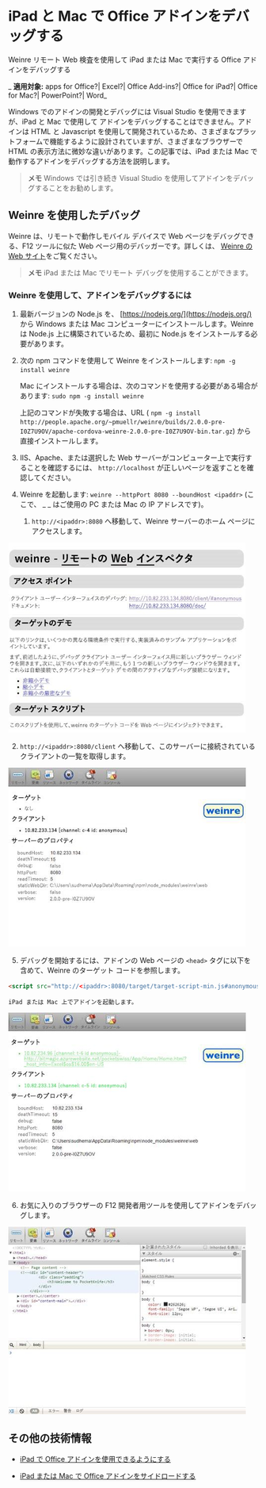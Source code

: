 
# iPad と Mac で Office アドインをデバッグする
Weinre リモート Web 検査を使用して iPad または Mac で実行する Office アドインをデバッグする

 _ **適用対象:** apps for Office?| Excel?| Office Add-ins?| Office for iPad?| Office for Mac?| PowerPoint?| Word_

Windows でのアドインの開発とデバッグには Visual Studio を使用できますが、iPad と Mac で使用して アドインをデバッグすることはできません。アドインは HTML と Javascript を使用して開発されているため、さまざまなプラットフォームで機能するように設計されていますが、さまざまなブラウザーで HTML の表示方法に微妙な違いがあります。この記事では、iPad または Mac で動作するアドインをデバッグする方法を説明します。

 >**メモ**  Windows では引き続き Visual Studio を使用してアドインをデバッグすることをお勧めします。


## Weinre を使用したデバッグ

Weinre は、リモートで動作しモバイル デバイスで Web ページをデバッグできる、F12 ツールに似た Web ページ用のデバッガーです。詳しくは、 [Weinre の Web サイト](http://people.apache.org/~pmuellr/weinre-docs/latest/)をご覧ください。


 >**メモ**  iPad または Mac でリモート デバッグを使用することができます。


### Weinre を使用して、アドインをデバッグするには


1. 最新バージョンの Node.js を、 [https://nodejs.org/](https://nodejs.org/) から Windows または Mac コンピューターにインストールします。Weinre は Node.js 上に構築されているため、最初に Node.js をインストールする必要があります。
    
2. 次の npm コマンドを使用して Weinre をインストールします:  `npm -g install weinre`
    
    Mac にインストールする場合は、次のコマンドを使用する必要がある場合があります:  `sudo npm -g install weinre`
    
    上記のコマンドが失敗する場合は、URL ( `npm -g install http://people.apache.org/~pmuellr/weinre/builds/2.0.0-pre-I0Z7U9OV/apache-cordova-weinre-2.0.0-pre-I0Z7U9OV-bin.tar.gz`) から直接インストールします。
    
3. IIS、Apache、または選択した Web サーバーがコンピューター上で実行することを確認するには、 `http://localhost` が正しいページを返すことを確認してください。
    
4. Weinre を起動します:  `weinre --httpPort 8080 --boundHost <ipaddr>` (ここで、 _ _<ipaddr>__ はご使用の PC または Mac の IP アドレスです)。
    
      1.  `http://<ipaddr>:8080` へ移動して、Weinre サーバーのホーム ページにアクセスします。
    
    
![http://<ipaddr>:8080 の Weinre サーバー ホーム ページ](../../images/8db5216c-35b4-4b1b-98ae-6aed9b54f287.jpg)


    
  2.  `http://<ipaddr>:8080/client` へ移動して、このサーバーに接続されているクライアントの一覧を取得します。
    
    
![Weinre サーバーに接続されているクライアントの一覧を示す](../../images/bada7fc7-2186-497c-86a2-8f4379006103.jpg)


    
5. デバッグを開始するには、アドインの Web ページの  `<head>` タグに以下を含めて、Weinre のターゲット コードを参照します。
    
  ```HTML
  <script src="http://<ipaddr>:8080/target/target-script-min.js#anonymous"></script>
  ```


    iPad または Mac 上でアドインを起動します。
    
    
![ターゲット、クライアント、サーバー プロパティを示す iPad のスクリーンショット](../../images/1eacaba2-04cc-488c-8d34-a05cc700d7eb.jpg)


    
6. お気に入りのブラウザーの F12 開発者用ツールを使用してアドインをデバッグします。
    
    
![F12 開発ツールのアドインを示す iPad のスクリーンショット](../../images/0ab0cb26-6272-425f-98f3-fab08daf443d.jpg)


    

## その他の技術情報



- [iPad で Office アドインを使用できるようにする](8ddc78f6-5746-412e-9921-182fc159e5e2.md)
    
- [iPad または Mac で Office アドインをサイドロードする](../testing/sideload-an-office-add-in-on-ipad-and-mac.md)
    

